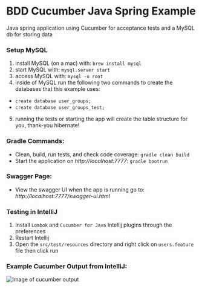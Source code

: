 # BDD Cucumber Java Spring Example
Java spring application using Cucumber for acceptance tests and a MySQL db for storing data

### Setup MySQL
1) install MySQL (on a mac) with: `brew install mysql`
2) start MySQL with: `mysql.server start`
3) access MySQL with: `mysql -u root`
4) inside of MySQL run the following two commands to create the databases that this example uses:
- `create database user_groups;`
- `create database user_groups_test;`
5) running the tests or starting the app will create the table structure for you, thank-you hibernate!

### Gradle Commands:
- Clean, build, run tests, and check code coverage: `gradle clean build`
- Start the application on *http://localhost:7777*: `gradle bootrun`

### Swagger Page:
- View the swagger UI when the app is running go to: *http://localhost:7777/swagger-ui.html*

### Testing in IntelliJ
1) Install `Lombok` and `Cucumber for Java` Intellij plugins through the preferences
2) Restart Intellij
3) Open the `src/test/resources` directory and right click on `users.feature` file then click run

### Example Cucumber Output from IntelliJ:
![Image of cucumber output](https://github.com/franklsm1/UserGroupsAPI/blob/master/public/CucumberOutput.png)
